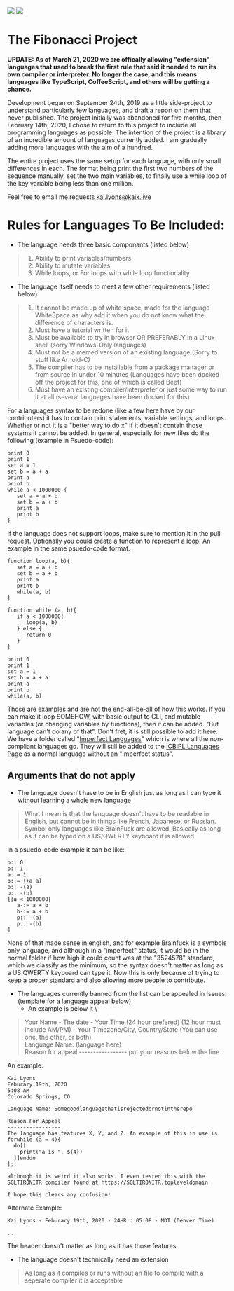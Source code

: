 ![](https://img.shields.io/github/repo-size/KaiLyons/Fibonacci) ![](https://img.shields.io/github/license/KaiLyons/Fibonacci)
# The Fibonacci Project

**UPDATE: As of March 21, 2020 we are offically allowing "extension" languages that used to break the first rule that said it needed to run its own compiler or interpreter. No longer the case, and this means languages like TypeScript, CoffeeScript, and others will be getting a chance.** 

Development began on September 24th, 2019 as a little side-project to understand particularly few languages, and draft a report on them that never published. The project initially was abandoned for five months, then February 14th, 2020, I chose to return to this project to include all programming languages as possible. The intention of the project is a library of an incredible amount of languages currently added. I am gradually adding more languages with the aim of a hundred.

The entire project uses the same setup for each language, with only small differences in each. The format being print the first two numbers of the sequence manually, set the two main variables, to finally use a while loop of the key variable being less than one million.

Feel free to email me requests [kai.lyons@kaix.live](mailto:kai.lyons@kaix.live)

# Rules for Languages To Be Included:
- The language needs three basic componants (listed below)
> 1. Ability to print variables/numbers
> 2. Ability to mutate variables
> 3. While loops, or For loops with while loop functionality

- The language itself needs to meet a few other requirements (listed below)
> 1. It cannot be made up of white space, made for the language WhiteSpace as why add it when you do not know what the difference of characters is.
> 2. Must have a tutorial written for it
> 3. Must be available to try in browser OR PREFERABLY in a Linux shell (sorry Windows-Only languages)
> 4. Must not be a memed version of an existing language (Sorry to stuff like Arnold-C)
> 5. The compiler has to be installable from a package manager or from source in under 10 minutes (Languages have been docked off the project for this, one of which is called Beef)
> 6. Must have an existing compiler/interpreter or just some way to run it at all (several languages have been docked for this)

For a languages syntax to be redone (like a few here have by our contributers) it has to contain print statements, variable settings, and loops. Whether or not it is a "better way to do x" if it doesn't contain those systems it cannot be added. In general, especially for new files do the following (example in Psuedo-code):
```
print 0
print 1
set a = 1
set b = a + a
print a
print b
while a < 1000000 {
   set a = a + b
   set b = a + b
   print a
   print b
}
```
If the language does not support loops, make sure to mention it in the pull request. Optionally you could create a function to represent a loop. An example in the same psuedo-code format.
```
function loop(a, b){
   set a = a + b
   set b = a + b
   print a
   print b 
   while(a, b)
}

function while (a, b){
   if a < 1000000{
      loop(a, b)
   } else {
      return 0
   }
}

print 0
print 1
set a = 1
set b = a + a
print a
print b
while(a, b)
```
Those are examples and are not the end-all-be-all of how this works. If you can make it loop SOMEHOW, with basic output to CLI, and mutable variables (or changing variables by functions), then it can be added. "But <somelang> language can't do any of that". Don't fret, it is still possible to add it here. We have a folder called "[Imperfect Languages](https://github.com/ICBIPL/Fibonacci/tree/master/Imperfect%20Languages)" which is where all the non-compliant languages go. They will still be added to the [ICBIPL Languages Page](https://icbipl.com/languages) as a normal language without an "imperfect status".

## Arguments that do not apply
- The language doesn't have to be in English just as long as I can type it without learning a whole new language
> What I mean is that the language doesn't have to be readable in English, but cannot be in things like French, Japanese, or Russian. Symbol only languages like BrainFuck are allowed. Basically as long as it can be typed on a US/QWERTY keyboard it is allowed. 

In a psuedo-code example it can be like:
```
p:: 0
p:: 1
a::= 1
b::= (+a a)
p:: -(a)
p:: -(b)
{}a < 1000000[
   a-:= a + b
   b-:= a + b
   p:: -(a)
   p:: -(b)
]
```
None of that made sense in english, and for example Brainfuck is a symbols only language, and although in a "imperfect" status, it would be in the normal folder if how high it could count was at the "3524578" standard, which we classify as the minimum, so the syntax doesn't matter as long as a US QWERTY keyboard can type it. Now this is only because of trying to keep a proper standard and also allowing more people to contribute.

- The languages currently banned from the list can be appealed in Issues. (template for a language appeal below)
   - An example is below it \
> Your Name - The date - Your Time (24 hour prefered) (12 hour must include AM/PM) - Your Timezone/City, Country/State (You can use one, the other, or both) \
> Language Name: (language here) \
> Reason for appeal
> \-----------------
> put your reasons below the line 

An example:
```
Kai Lyons
Feburary 19th, 2020
5:08 AM
Colorado Springs, CO

Language Name: Somegoodlanguagethatisrejectedornotintherepo

Reason For Appeal
-----------------
The language has features X, Y, and Z. An example of this in use is
forwhile (a = 4){
  do[[
    print("a is ", ${4})
  ]]enddo
};;

although it is weird it also works. I even tested this with the SGLTIRONITR compiler found at https://SGLTIRONITR.topleveldomain

I hope this clears any confusion!
```

Alternate Example:
```
Kai Lyons - Feburary 19th, 2020 - 24HR : 05:08 - MDT (Denver Time)

...
```

The header doesn't matter as long as it has those features

- The language doesn't technically need an extension
> As long as it compiles or runs without an file to compile with a seperate compiler it is acceptable
